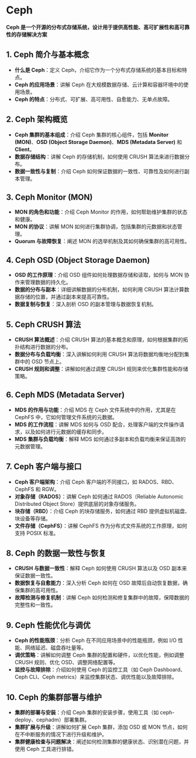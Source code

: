 # Ceph 
 **Ceph 是一个开源的分布式存储系统，设计用于提供高性能、高可扩展性和高可靠性的存储解决方案** 

## 1. Ceph 简介与基本概念
- **什么是 Ceph**：定义 Ceph，介绍它作为一个分布式存储系统的基本目标和特点。
- **Ceph 的应用场景**：讲解 Ceph 在大规模数据存储、云计算和容器环境中的使用场景。
- **Ceph 的特点**：分布式、可扩展、高可用性、自愈能力、无单点故障。

## 2. Ceph 架构概览
- **Ceph 集群的基本组成**：介绍 Ceph 集群的核心组件，包括 **Monitor (MON)**、**OSD (Object Storage Daemon)**、**MDS (Metadata Server)** 和 **Client**。
- **数据存储结构**：讲解 Ceph 的存储机制，如何使用 CRUSH 算法来进行数据分布。
- **数据一致性与复制**：介绍 Ceph 如何保证数据的一致性、可靠性及如何进行副本管理。

## 3. Ceph Monitor (MON)
- **MON 的角色和功能**：介绍 Ceph Monitor 的作用，如何帮助维护集群的状态和健康。
- **MON 的协议**：讲解 MON 如何进行集群协调，包括集群的元数据和状态管理。
- **Quorum 与故障恢复**：阐述 MON 的选举机制及其如何确保集群的高可用性。

## 4. Ceph OSD (Object Storage Daemon)
- **OSD 的工作原理**：介绍 OSD 组件如何处理数据存储和读取，如何与 MON 协作来管理数据的持久化。
- **数据的分布与副本**：详细讲解数据的分布机制，如何利用 CRUSH 算法计算数据存储的位置，并通过副本来提高可靠性。
- **数据复制与恢复**：深入剖析 OSD 的副本管理与数据恢复机制。

## 5. Ceph CRUSH 算法
- **CRUSH 算法概述**：介绍 CRUSH 算法的基本概念和原理，如何根据集群的拓扑结构进行数据的分布。
- **数据分布与负载均衡**：深入讲解如何利用 CRUSH 算法将数据均衡地分配到集群中的 OSD 节点上。
- **CRUSH 规则和调整**：讲解如何通过调整 CRUSH 规则来优化集群性能和存储策略。

## 6. Ceph MDS (Metadata Server)
- **MDS 的作用与功能**：介绍 MDS 在 Ceph 文件系统中的作用，尤其是在 CephFS 中，它如何管理文件系统的元数据。
- **MDS 的工作流程**：讲解 MDS 如何与 OSD 配合，处理客户端的文件操作请求，以及如何进行元数据的缓存和同步。
- **MDS 集群与负载均衡**：解释 MDS 如何通过多副本和负载均衡来保证高效的元数据管理。

## 7. Ceph 客户端与接口
- **Ceph 客户端架构**：介绍 Ceph 客户端的不同接口，如 RADOS、RBD、CephFS 和 RGW。
- **对象存储（RADOS）**：讲解 Ceph 如何通过 RADOS（Reliable Autonomic Distributed Object Store）提供底层的对象存储服务。
- **块存储（RBD）**：介绍 Ceph 的块存储服务，如何通过 RBD 提供虚拟机磁盘、块设备等存储。
- **文件存储（CephFS）**：讲解 CephFS 作为分布式文件系统的工作原理，如何支持 POSIX 标准。

## 8. Ceph 的数据一致性与恢复
- **CRUSH 与数据一致性**：解释 Ceph 如何使用 CRUSH 算法以及 OSD 副本来保证数据一致性。
- **数据恢复与自愈能力**：深入分析 Ceph 如何在 OSD 故障后自动恢复数据，确保集群的高可用性。
- **故障检测与修复机制**：讲解 Ceph 如何检测和修复集群中的故障，保障数据的完整性和一致性。

## 9. Ceph 性能优化与调优
- **Ceph 的性能瓶颈**：分析 Ceph 在不同应用场景中的性能瓶颈，例如 I/O 性能、网络延迟、磁盘吞吐量等。
- **调优策略**：讲解如何调整 Ceph 集群的配置和硬件，以优化性能，例如调整 CRUSH 规则、优化 OSD、调整网络配置等。
- **监控与故障排除**：介绍如何使用 Ceph 的监控工具（如 Ceph Dashboard、Ceph CLI、Ceph metrics）来监控集群状态、调优性能以及故障排除。

## 10. Ceph 的集群部署与维护
- **集群的部署与安装**：介绍 Ceph 集群的安装步骤，使用工具（如 ceph-deploy、cephadm）部署集群。
- **集群扩展与升级**：讲解如何扩展 Ceph 集群，添加 OSD 或 MON 节点，如何在不中断服务的情况下进行升级和维护。
- **集群健康检查与问题解决**：阐述如何检测集群的健康状态、识别潜在问题，并使用 Ceph 工具进行排错。
